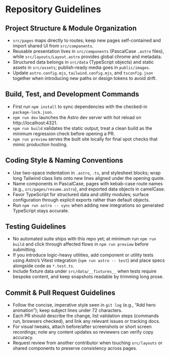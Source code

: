 # Repository Guidelines

## Project Structure & Module Organization
- `src/pages` maps directly to routes; keep new pages self-contained and import shared UI from `src/components`.
- Reusable presentation lives in `src/components` (PascalCase `.astro` files), while `src/layouts/Layout.astro` provides global chrome and metadata.
- Structured data belongs in `src/data` (TypeScript objects) and static assets in `src/assets`; publish-ready media goes in `public/images`.
- Update `astro.config.mjs`, `tailwind.config.mjs`, and `tsconfig.json` together when introducing new paths or design tokens to avoid drift.

## Build, Test, and Development Commands
- First run `npm install` to sync dependencies with the checked-in `package-lock.json`.
- `npm run dev` launches the Astro dev server with hot reload on http://localhost:4321.
- `npm run build` validates the static output; treat a clean build as the minimum regression check before opening a PR.
- `npm run preview` serves the built site locally for final spot checks that mimic production hosting.

## Coding Style & Naming Conventions
- Use two-space indentation in `.astro`, `.ts`, and stylesheet blocks; wrap long Tailwind class lists onto new lines aligned under the opening quote.
- Name components in PascalCase, pages with kebab-case route names (e.g., `src/pages/resume.astro`), and exported data objects in camelCase.
- Favor TypeScript for structured data and utility modules; surface configuration through explicit exports rather than default objects.
- Run `npm run astro -- sync` when adding new integrations so generated TypeScript stays accurate.

## Testing Guidelines
- No automated suite ships with this repo yet; at minimum run `npm run build` and click through affected flows in `npm run preview` before submitting.
- If you introduce logic-heavy utilities, add component or utility tests using Astro’s Vitest integration (`npm run astro -- test`) and place specs alongside code as `*.test.ts`.
- Include fixture data under `src/data/__fixtures__` when tests require bespoke content, and keep snapshots readable by trimming long prose.

## Commit & Pull Request Guidelines
- Follow the concise, imperative style seen in `git log` (e.g., “Add hero animation”); keep subject lines under 72 characters.
- Each PR should describe the change, list validation steps (commands run, browsers checked), and link any relevant issues or tracking docs.
- For visual tweaks, attach before/after screenshots or short screen recordings; note any content updates so reviewers can verify copy accuracy.
- Request review from another contributor when touching `src/layouts` or shared components to preserve consistency across pages.
